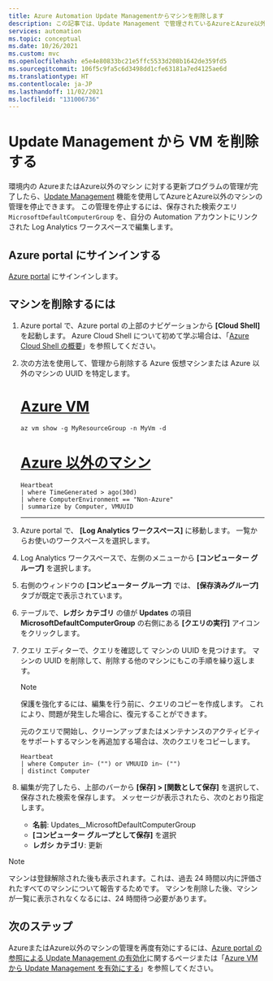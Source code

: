 ```yaml
---
title: Azure Automation Update Managementからマシンを削除します
description: この記事では、Update Management で管理されているAzureとAzure以外のマシンを削除する方法について説明します。
services: automation
ms.topic: conceptual
ms.date: 10/26/2021
ms.custom: mvc
ms.openlocfilehash: e5e4e80833bc21e5ffc5533d208b1642de359fd5
ms.sourcegitcommit: 106f5c9fa5c6d3498dd1cfe63181a7ed4125ae6d
ms.translationtype: HT
ms.contentlocale: ja-JP
ms.lasthandoff: 11/02/2021
ms.locfileid: "131006736"
---
```

# <a name="remove-vms-from-update-management"></a>Update Management から VM を削除する

環境内の AzureまたはAzure以外のマシン に対する更新プログラムの管理が完了したら、[Update Management](overview.md) 機能を使用してAzureとAzure以外のマシンの管理を停止できます。 この管理を停止するには、保存された検索クエリ `MicrosoftDefaultComputerGroup` を、自分の Automation アカウントにリンクされた Log Analytics ワークスペースで編集します。

## <a name="sign-into-the-azure-portal"></a>Azure portal にサインインする

[Azure portal](https://portal.azure.com) にサインインします。

## <a name="to-remove-your-machines"></a>マシンを削除するには

1. Azure portal で、Azure portal の上部のナビゲーションから **[Cloud Shell]** を起動します。 Azure Cloud Shell について初めて学ぶ場合は、「[Azure Cloud Shell の概要](../../cloud-shell/overview.md)」を参照してください。

2. 次の方法を使用して、管理から削除する Azure 仮想マシンまたは Azure 以外のマシンの UUID を特定します。

   # <a name="azure-vm"></a>[Azure VM](#tab/azure-vm)

   ```azurecli
   az vm show -g MyResourceGroup -n MyVm -d
   ```

   # <a name="non-azure-machine"></a>[Azure 以外のマシン](#tab/non-azure-machine)

   ```kusto
   Heartbeat
   | where TimeGenerated > ago(30d)
   | where ComputerEnvironment == "Non-Azure"
   | summarize by Computer, VMUUID
   ```

   ---

3. Azure portal で、 **[Log Analytics ワークスペース]** に移動します。 一覧からお使いのワークスペースを選択します。

4. Log Analytics ワークスペースで、左側のメニューから **[コンピューター グループ]** を選択します。

5. 右側のウィンドウの **[コンピューター グループ]** では、 **[保存済みグループ]** タブが既定で表示されています。

6. テーブルで、**レガシ カテゴリ** の値が **Updates** の項目 **MicrosoftDefaultComputerGroup** の右側にある **[クエリの実行]** アイコンをクリックします。

7. クエリ エディターで、クエリを確認して マシンの UUID を見つけます。 マシンの UUID を削除して、削除する他のマシンにもこの手順を繰り返します。

   > [!NOTE]
   > 保護を強化するには、編集を行う前に、クエリのコピーを作成します。 これにより、問題が発生した場合に、復元することができます。

   元のクエリで開始し、クリーンアップまたはメンテナンスのアクティビティをサポートするマシンを再追加する場合は、次のクエリをコピーします。

   ```kusto
   Heartbeat
   | where Computer in~ ("") or VMUUID in~ ("")
   | distinct Computer
   ```

8. 編集が完了したら、上部のバーから **[保存] > [関数として保存]** を選択して、保存された検索を保存します。 メッセージが表示されたら、次のとおり指定します。

    * **名前**: Updates__MicrosoftDefaultComputerGroup
    * **[コンピューター グループとして保存]** を選択
    * **レガシ カテゴリ**: 更新

>[!NOTE]
>マシンは登録解除された後も表示されます。これは、過去 24 時間以内に評価されたすべてのマシンについて報告するためです。 マシンを削除した後、マシンが一覧に表示されなくなるには、24 時間待つ必要があります。

## <a name="next-steps"></a>次のステップ

AzureまたはAzure以外のマシンの管理を再度有効にするには、[Azure portal の参照による Update Management の有効化](enable-from-portal.md)に関するページまたは「[Azure VM から Update Management を有効にする](enable-from-vm.md)」を参照してください。